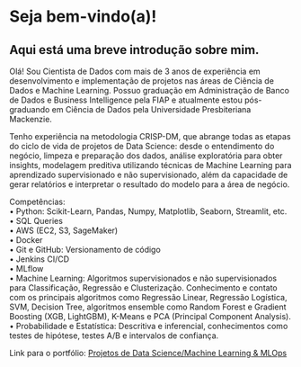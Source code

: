# Seja bem-vindo(a)!

## Aqui está uma breve introdução sobre mim.

Olá! Sou Cientista de Dados com mais de 3 anos de experiência em desenvolvimento e implementação de projetos nas áreas de Ciência de Dados e Machine Learning. Possuo graduação em Administração de Banco de Dados e Business Intelligence pela FIAP e atualmente estou pós-graduando em Ciência de Dados pela Universidade Presbiteriana Mackenzie.

Tenho experiência na metodologia CRISP-DM, que abrange todas as etapas do ciclo de vida de projetos de Data Science: desde o entendimento do negócio, limpeza e preparação dos dados, análise exploratória para obter insights, modelagem preditiva utilizando técnicas de Machine Learning para aprendizado supervisionado e não supervisionado, além da capacidade de gerar relatórios e interpretar o resultado do modelo para a área de negócio.

Competências:<br>
• Python: Scikit-Learn, Pandas, Numpy, Matplotlib, Seaborn, Streamlit, etc. <br>
• SQL Queries <br>
• AWS (EC2, S3, SageMaker) <br>
• Docker <br>
• Git e GitHub: Versionamento de código <br>
• Jenkins CI/CD <br>
• MLflow <br>
• Machine Learning: Algoritmos supervisionados e não supervisionados para Classificação, Regressão e Clusterização. Conhecimento e contato com os principais algoritmos como Regressão Linear, Regressão Logística, SVM, Decision Tree, algoritmos ensemble como Random Forest e Gradient Boosting (XGB, LightGBM), K-Means e PCA (Principal Component Analysis). <br>
• Probabilidade e Estatística: Descritiva e inferencial, conhecimentos como testes de hipótese, testes A/B e intervalos de confiança. <br>

Link para o portfólio: [Projetos de Data Science/Machine Learning & MLOps](https://github.com/idfelipemalatesta/MachineLearning)

